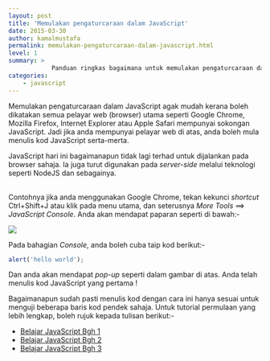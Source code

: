 ```yaml
---
layout: post
title: 'Memulakan pengaturcaraan dalam JavaScript'
date: 2015-03-30
author: kamalmustafa
permalink: memulakan-pengaturcaraan-dalam-javascript.html
level: 1
summary: >
            Panduan ringkas bagaimana untuk memulakan pengaturcaraan dalam bahasa JavaScript
categories:
    - javascript
---
```


Memulakan pengaturcaraan dalam JavaScript agak mudah kerana boleh dikatakan semua pelayar web (browser) utama
seperti Google Chrome, Mozilla Firefox, Internet Explorer atau Apple Safari mempunyai sokongan JavaScript. Jadi
jika anda mempunyai pelayar web di atas, anda boleh mula menulis kod JavaScript serta-merta.

<!--more-->

<div class="admonition-info">
    JavaScript hari ini bagaimanapun tidak lagi terhad untuk dijalankan pada browser sahaja. Ia juga turut
    digunakan pada <i>server-side</i> melalui teknologi seperti NodeJS dan sebagainya.
</div>
<div>&nbsp;</div>

Contohnya jika anda menggunakan Google Chrome, tekan kekunci *shortcut* Ctrl+Shift+J atau klik pada menu
utama, dan seterusnya *More Tools* ==> *JavaScript Console*. Anda akan mendapat paparan seperti di bawah:-

<img src="http://i.imgur.com/O4Equhd.png"></img>

Pada bahagian *Console*, anda boleh cuba taip kod berikut:-

```javascript
alert('hello world');
```

Dan anda akan mendapat *pop-up* seperti dalam gambar di atas. Anda telah menulis kod JavaScript yang
pertama !

Bagaimanapun sudah pasti menulis kod dengan cara ini hanya sesuai untuk menguji beberapa baris kod
pendek sahaja. Untuk tutorial permulaan yang lebih lengkap, boleh rujuk kepada tulisan berikut:-

* [Belajar JavaScript Bgh 1](http://www.mydev.my/belajar-javascript-bhg-1.html)
* [Belajar JavaScript Bgh 2](http://www.mydev.my/belajar-javascript-bhg-2.html)
* [Belajar JavaScript Bgh 3](http://www.mydev.my/belajar-javascript-bhg-3.html)
